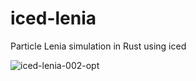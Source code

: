 # iced-lenia

Particle Lenia simulation in Rust using iced

![iced-lenia-002-opt](https://github.com/user-attachments/assets/3249d18f-ed8a-4ce4-9f92-96bf498b3d8f)
